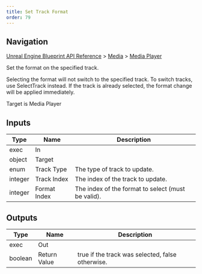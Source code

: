 ```yaml
---
title: Set Track Format
order: 79
---
```

## Navigation

[Unreal Engine Blueprint API Reference](https://dev.epicgames.com/documentation/en-us/unreal-engine/BlueprintAPI) > [Media](https://dev.epicgames.com/documentation/en-us/unreal-engine/BlueprintAPI/Media) > [Media Player](https://dev.epicgames.com/documentation/en-us/unreal-engine/BlueprintAPI/Media/MediaPlayer)

Set the format on the specified track.

Selecting the format will not switch to the specified track. To switch
tracks, use SelectTrack instead. If the track is already selected, the
format change will be applied immediately.

Target is Media Player

## Inputs

| Type | Name | Description |
| --- | --- | --- |
| exec | In |  |
| object | Target |  |
| enum | Track Type | The type of track to update. |
| integer | Track Index | The index of the track to update. |
| integer | Format Index | The index of the format to select (must be valid). |

## Outputs

| Type | Name | Description |
| --- | --- | --- |
| exec | Out |  |
| boolean | Return Value | true if the track was selected, false otherwise. |
